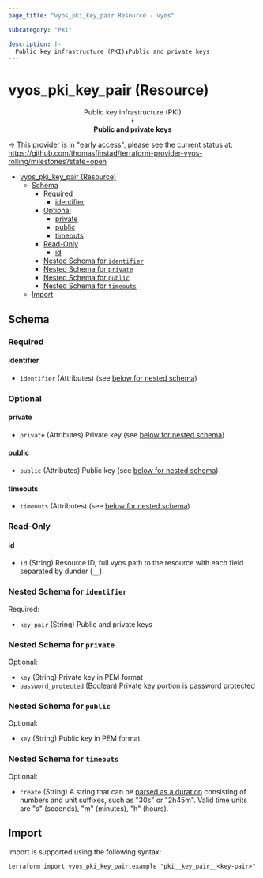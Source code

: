 ```yaml
---
page_title: "vyos_pki_key_pair Resource - vyos"

subcategory: "Pki"

description: |-
  Public key infrastructure (PKI)⯯Public and private keys
---
```


# vyos_pki_key_pair (Resource)
<center>

Public key infrastructure (PKI)  
⯯  
**Public and private keys**


</center>

-> This provider is in "early access", please see the current status at: https://github.com/thomasfinstad/terraform-provider-vyos-rolling/milestones?state=open

<!--TOC-->

- [vyos_pki_key_pair (Resource)](#vyos_pki_key_pair-resource)
  - [Schema](#schema)
    - [Required](#required)
      - [identifier](#identifier)
    - [Optional](#optional)
      - [private](#private)
      - [public](#public)
      - [timeouts](#timeouts)
    - [Read-Only](#read-only)
      - [id](#id)
    - [Nested Schema for `identifier`](#nested-schema-for-identifier)
    - [Nested Schema for `private`](#nested-schema-for-private)
    - [Nested Schema for `public`](#nested-schema-for-public)
    - [Nested Schema for `timeouts`](#nested-schema-for-timeouts)
  - [Import](#import)

<!--TOC-->

<!-- schema generated by tfplugindocs -->
## Schema

### Required

#### identifier
- `identifier` (Attributes) (see [below for nested schema](#nestedatt--identifier))

### Optional

#### private
- `private` (Attributes) Private key (see [below for nested schema](#nestedatt--private))
#### public
- `public` (Attributes) Public key (see [below for nested schema](#nestedatt--public))
#### timeouts
- `timeouts` (Attributes) (see [below for nested schema](#nestedatt--timeouts))

### Read-Only

#### id
- `id` (String) Resource ID, full vyos path to the resource with each field separated by dunder (`__`).

<a id="nestedatt--identifier"></a>
### Nested Schema for `identifier`

Required:

- `key_pair` (String) Public and private keys


<a id="nestedatt--private"></a>
### Nested Schema for `private`

Optional:

- `key` (String) Private key in PEM format
- `password_protected` (Boolean) Private key portion is password protected


<a id="nestedatt--public"></a>
### Nested Schema for `public`

Optional:

- `key` (String) Public key in PEM format


<a id="nestedatt--timeouts"></a>
### Nested Schema for `timeouts`

Optional:

- `create` (String) A string that can be [parsed as a duration](https://pkg.go.dev/time#ParseDuration) consisting of numbers and unit suffixes, such as &#34;30s&#34; or &#34;2h45m&#34;. Valid time units are &#34;s&#34; (seconds), &#34;m&#34; (minutes), &#34;h&#34; (hours).

## Import

Import is supported using the following syntax:

```shell
terraform import vyos_pki_key_pair.example "pki__key_pair__<key-pair>"
```
